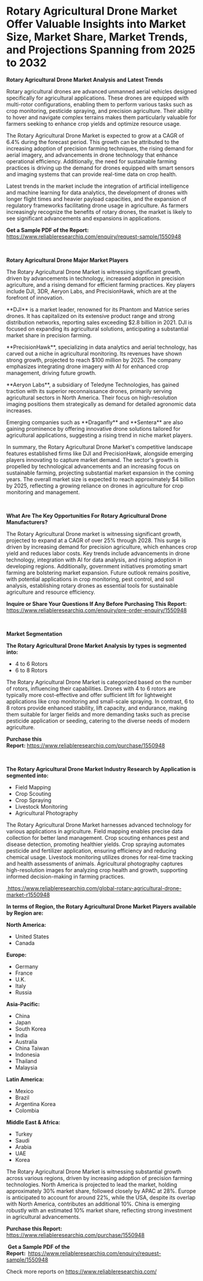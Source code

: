 <p><h1>Rotary Agricultural Drone Market Offer Valuable Insights into Market Size, Market Share, Market Trends, and Projections Spanning from 2025 to 2032</h1></p><p><strong>Rotary Agricultural Drone Market Analysis and Latest Trends</strong></p>
<p><p>Rotary agricultural drones are advanced unmanned aerial vehicles designed specifically for agricultural applications. These drones are equipped with multi-rotor configurations, enabling them to perform various tasks such as crop monitoring, pesticide spraying, and precision agriculture. Their ability to hover and navigate complex terrains makes them particularly valuable for farmers seeking to enhance crop yields and optimize resource usage.</p><p>The Rotary Agricultural Drone Market is expected to grow at a CAGR of 6.4% during the forecast period. This growth can be attributed to the increasing adoption of precision farming techniques, the rising demand for aerial imagery, and advancements in drone technology that enhance operational efficiency. Additionally, the need for sustainable farming practices is driving up the demand for drones equipped with smart sensors and imaging systems that can provide real-time data on crop health.</p><p>Latest trends in the market include the integration of artificial intelligence and machine learning for data analytics, the development of drones with longer flight times and heavier payload capacities, and the expansion of regulatory frameworks facilitating drone usage in agriculture. As farmers increasingly recognize the benefits of rotary drones, the market is likely to see significant advancements and expansions in applications.</p></p>
<p><strong>Get a Sample PDF of the Report:&nbsp;</strong> <a href="https://www.reliableresearchiq.com/enquiry/request-sample/1550948?utm_campaign=1900&utm_medium=2&utm_source=Github&utm_content=ia&utm_term=09022025&utm_id=rotary-agricultural-drone">https://www.reliableresearchiq.com/enquiry/request-sample/1550948</a></p>
<p>&nbsp;</p>
<p><strong>Rotary Agricultural Drone Major Market Players</strong></p>
<p><p>The Rotary Agricultural Drone Market is witnessing significant growth, driven by advancements in technology, increased adoption in precision agriculture, and a rising demand for efficient farming practices. Key players include DJI, 3DR, Aeryon Labs, and PrecisionHawk, which are at the forefront of innovation.</p><p>**DJI** is a market leader, renowned for its Phantom and Matrice series drones. It has capitalized on its extensive product range and strong distribution networks, reporting sales exceeding $2.8 billion in 2021. DJI is focused on expanding its agricultural solutions, anticipating a substantial market share in precision farming.</p><p>**PrecisionHawk**, specializing in data analytics and aerial technology, has carved out a niche in agricultural monitoring. Its revenues have shown strong growth, projected to reach $100 million by 2025. The company emphasizes integrating drone imagery with AI for enhanced crop management, driving future growth.</p><p>**Aeryon Labs**, a subsidiary of Teledyne Technologies, has gained traction with its superior reconnaissance drones, primarily serving agricultural sectors in North America. Their focus on high-resolution imaging positions them strategically as demand for detailed agronomic data increases.</p><p>Emerging companies such as **Draganfly** and **Sentera** are also gaining prominence by offering innovative drone solutions tailored for agricultural applications, suggesting a rising trend in niche market players. </p><p>In summary, the Rotary Agricultural Drone Market's competitive landscape features established firms like DJI and PrecisionHawk, alongside emerging players innovating to capture market demand. The sector's growth is propelled by technological advancements and an increasing focus on sustainable farming, projecting substantial market expansion in the coming years. The overall market size is expected to reach approximately $4 billion by 2025, reflecting a growing reliance on drones in agriculture for crop monitoring and management.</p></p>
<p>&nbsp;</p>
<p><strong>What Are The Key Opportunities For Rotary Agricultural Drone Manufacturers?</strong></p>
<p><p>The Rotary Agricultural Drone market is witnessing significant growth, projected to expand at a CAGR of over 25% through 2028. This surge is driven by increasing demand for precision agriculture, which enhances crop yield and reduces labor costs. Key trends include advancements in drone technology, integration with AI for data analysis, and rising adoption in developing regions. Additionally, government initiatives promoting smart farming are bolstering market expansion. Future outlook remains positive, with potential applications in crop monitoring, pest control, and soil analysis, establishing rotary drones as essential tools for sustainable agriculture and resource efficiency.</p></p>
<p><strong>Inquire or Share Your Questions If Any Before Purchasing This Report:</strong> <a href="https://www.reliableresearchiq.com/enquiry/pre-order-enquiry/1550948?utm_campaign=1900&utm_medium=2&utm_source=Github&utm_content=ia&utm_term=09022025&utm_id=rotary-agricultural-drone">https://www.reliableresearchiq.com/enquiry/pre-order-enquiry/1550948</a></p>
<p>&nbsp;</p>
<p><strong>Market Segmentation</strong></p>
<p><strong>The Rotary Agricultural Drone Market Analysis by types is segmented into:</strong></p>
<p><ul><li>4 to 6 Rotors</li><li>6 to 8 Rotors</li></ul></p>
<p><p>The Rotary Agricultural Drone Market is categorized based on the number of rotors, influencing their capabilities. Drones with 4 to 6 rotors are typically more cost-effective and offer sufficient lift for lightweight applications like crop monitoring and small-scale spraying. In contrast, 6 to 8 rotors provide enhanced stability, lift capacity, and endurance, making them suitable for larger fields and more demanding tasks such as precise pesticide application or seeding, catering to the diverse needs of modern agriculture.</p></p>
<p><strong>Purchase this Report:&nbsp;</strong><a href="https://www.reliableresearchiq.com/purchase/1550948?utm_campaign=1900&utm_medium=2&utm_source=Github&utm_content=ia&utm_term=09022025&utm_id=rotary-agricultural-drone">https://www.reliableresearchiq.com/purchase/1550948</a></p>
<p>&nbsp;</p>
<p><strong>The Rotary Agricultural Drone Market Industry Research by Application is segmented into:</strong></p>
<p><ul><li>Field Mapping</li><li>Crop Scouting</li><li>Crop Spraying</li><li>Livestock Monitoring</li><li>Agricultural Photography</li></ul></p>
<p><p>The Rotary Agricultural Drone Market harnesses advanced technology for various applications in agriculture. Field mapping enables precise data collection for better land management. Crop scouting enhances pest and disease detection, promoting healthier yields. Crop spraying automates pesticide and fertilizer application, ensuring efficiency and reducing chemical usage. Livestock monitoring utilizes drones for real-time tracking and health assessments of animals. Agricultural photography captures high-resolution images for analyzing crop health and growth, supporting informed decision-making in farming practices.</p></p>
<p><a href="https://www.reliableresearchiq.com/global-rotary-agricultural-drone-market-r1550948?utm_campaign=1900&utm_medium=2&utm_source=Github&utm_content=ia&utm_term=09022025&utm_id=rotary-agricultural-drone">&nbsp;https://www.reliableresearchiq.com/global-rotary-agricultural-drone-market-r1550948</a></p>
<p><strong>In terms of Region, the Rotary Agricultural Drone Market Players available by Region are:</strong></p>
<p>
    <p> <strong> North America: </strong>
        <ul>
            <li>United States</li>
            <li>Canada</li>
        </ul>
        </p> 
    <p> <strong> Europe: </strong>
        <ul>
            <li>Germany</li>
            <li>France</li>
            <li>U.K.</li>
            <li>Italy</li>
            <li>Russia</li>
        </ul>
        </p> 
    <p> <strong> Asia-Pacific: </strong>
        <ul>
            <li>China</li>
            <li>Japan</li>
            <li>South Korea</li>
            <li>India</li>
            <li>Australia</li>
            <li>China Taiwan</li>
            <li>Indonesia</li>
            <li>Thailand</li>
            <li>Malaysia</li>
        </ul>
        </p> 
    <p> <strong> Latin America: </strong>
        <ul>
            <li>Mexico</li>
            <li>Brazil</li>
            <li>Argentina Korea</li>
            <li>Colombia</li>
        </ul>
        </p> 
    <p> <strong> Middle East & Africa: </strong>
        <ul>
            <li>Turkey</li>
            <li>Saudi</li>
            <li>Arabia</li>
            <li>UAE</li>
            <li>Korea</li>
        </ul>
    </p>
    </p>
<p><p>The Rotary Agricultural Drone Market is witnessing substantial growth across various regions, driven by increasing adoption of precision farming technologies. North America is projected to lead the market, holding approximately 30% market share, followed closely by APAC at 28%. Europe is anticipated to account for around 22%, while the USA, despite its overlap with North America, contributes an additional 10%. China is emerging robustly with an estimated 10% market share, reflecting strong investment in agricultural advancements.</p></p>
<p><strong>Purchase this Report: </strong><a href="https://www.reliableresearchiq.com/purchase/1550948?utm_campaign=1900&utm_medium=2&utm_source=Github&utm_content=ia&utm_term=09022025&utm_id=rotary-agricultural-drone">https://www.reliableresearchiq.com/purchase/1550948</a></p>
<p>&nbsp;<strong>Get a Sample PDF of the Report:&nbsp;&nbsp;</strong><a href="https://www.reliableresearchiq.com/enquiry/request-sample/1550948?utm_campaign=1900&utm_medium=2&utm_source=Github&utm_content=ia&utm_term=09022025&utm_id=rotary-agricultural-drone">https://www.reliableresearchiq.com/enquiry/request-sample/1550948</a></p>
<p><strong></strong></p>
<p>Check more reports on <a href="https://www.reliableresearchiq.com/?utm_campaign=1900&utm_medium=2&utm_source=Github&utm_content=ia&utm_term=09022025&utm_id=rotary-agricultural-drone">https://www.reliableresearchiq.com/</a></p>